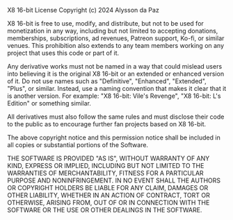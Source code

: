
X8 16-bit License
Copyright (c) 2024 Alysson da Paz

X8 16-bit is free to use, modify, and distribute, but not to be used for monetization in any way, including but not limited to accepting donations, memberships, subscriptions, ad revenues, Patreon support, Ko-fi, or similar venues. This prohibition also extends to any team members working on any project that uses this code or part of it.

Any derivative works must not be named in a way that could mislead users into believing it is the original X8 16-bit or an extended or enhanced version of it. Do not use names such as "Definitive", "Enhanced", "Extended", "Plus", or similar. Instead, use a naming convention that makes it clear that it is another version. For example: "X8 16-bit: Vile's Revenge", "X8 16-bit: L's Edition" or something similar.

All derivatives must also follow the same rules and must disclose their code to the public as to encourage further fan projects based on X8 16-bit.

The above copyright notice and this permission notice shall be included in all
copies or substantial portions of the Software.

THE SOFTWARE IS PROVIDED "AS IS", WITHOUT WARRANTY OF ANY KIND, EXPRESS OR
IMPLIED, INCLUDING BUT NOT LIMITED TO THE WARRANTIES OF MERCHANTABILITY,
FITNESS FOR A PARTICULAR PURPOSE AND NONINFRINGEMENT. IN NO EVENT SHALL THE
AUTHORS OR COPYRIGHT HOLDERS BE LIABLE FOR ANY CLAIM, DAMAGES OR OTHER
LIABILITY, WHETHER IN AN ACTION OF CONTRACT, TORT OR OTHERWISE, ARISING FROM,
OUT OF OR IN CONNECTION WITH THE SOFTWARE OR THE USE OR OTHER DEALINGS IN THE
SOFTWARE.
